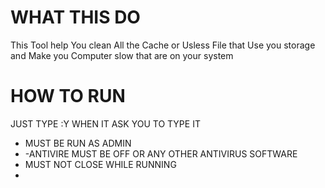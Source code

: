 # WHAT THIS DO
This Tool help You clean All the Cache or Usless File that Use you storage and Make you Computer slow that  are on your system

# HOW TO RUN
JUST TYPE :Y WHEN IT ASK YOU TO TYPE IT
-  MUST BE RUN AS ADMIN
-  -ANTIVIRE MUST BE OFF OR ANY OTHER ANTIVIRUS SOFTWARE
-  MUST NOT CLOSE WHILE RUNNING
-  
